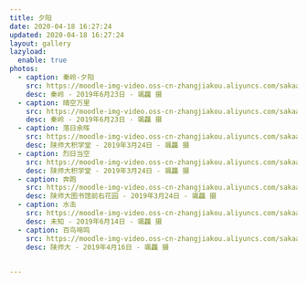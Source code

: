 ```yaml
---
title: 夕阳
date: 2020-04-18 16:27:24
updated: 2020-04-18 16:27:24
layout: gallery
lazyload:
  enable: true
photos:
  - caption: 秦岭-夕阳
    src: https://moodle-img-video.oss-cn-zhangjiakou.aliyuncs.com/sakaay/xy-1.jpg
    desc: 秦岭 - ‎2019‎年‎6‎月‎23‎日 - 颯龘 摄
  - caption: 晴空万里
    src: https://moodle-img-video.oss-cn-zhangjiakou.aliyuncs.com/sakaay/xy-2.jpg
    desc: 秦岭 - ‎2019‎年‎6‎月‎23‎日 - 颯龘 摄 
  - caption: 落日余晖
    src: https://moodle-img-video.oss-cn-zhangjiakou.aliyuncs.com/sakaay/xy-3.jpg
    desc: 陕师大积学堂 - 2019‎年‎3‎月‎24‎日 - 颯龘 摄 
  - caption: 烈日当空
    src: https://moodle-img-video.oss-cn-zhangjiakou.aliyuncs.com/sakaay/xy-4.jpg
    desc: 陕师大积学堂 - 2019‎年‎3‎月‎24‎日 - 颯龘 摄
  - caption: 奔跑 
    src: https://moodle-img-video.oss-cn-zhangjiakou.aliyuncs.com/sakaay/xy-0.JPG
    desc: 陕师大图书馆前右花园 - 2019‎年‎3‎月‎24‎日 - 颯龘 摄
  - caption: 水击 
    src: https://moodle-img-video.oss-cn-zhangjiakou.aliyuncs.com/sakaay/img_1.JPG
    desc: 未知 - 2019‎年‎6‎月‎14‎日 - 颯龘 摄 
  - caption: 百鸟啼鸣
    src: https://moodle-img-video.oss-cn-zhangjiakou.aliyuncs.com/sakaay/img_20.jpg
    desc: 陕师大 - 2019‎年‎4月‎16‎日 - 颯龘 摄
  

---
```

